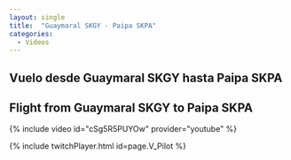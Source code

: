 ```yaml
---
layout: single
title:  "Guaymaral SKGY - Paipa SKPA"
categories:
  - Videos
---
```


## Vuelo desde Guaymaral SKGY hasta Paipa SKPA

## Flight from Guaymaral SKGY to Paipa SKPA 

{% include video id="cSg5R5PUYOw" provider="youtube" %}

{% include twitchPlayer.html id=page.V_Pilot %}
